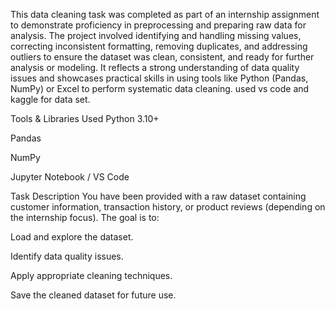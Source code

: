 This data cleaning task was completed as part of an internship assignment to demonstrate proficiency in preprocessing and preparing raw data for analysis. The project involved identifying and handling missing values, correcting inconsistent formatting, removing duplicates, and addressing outliers to ensure the dataset was clean, consistent, and ready for further analysis or modeling. It reflects a strong understanding of data quality issues and showcases practical skills in using tools like Python (Pandas, NumPy) or Excel to perform systematic data cleaning. used vs code and kaggle for data set.

 Tools & Libraries Used
Python 3.10+

Pandas

NumPy

Jupyter Notebook / VS Code

Task Description
You have been provided with a raw dataset containing customer information, transaction history, or product reviews (depending on the internship focus). The goal is to:

Load and explore the dataset.

Identify data quality issues.

Apply appropriate cleaning techniques.

Save the cleaned dataset for future use.
